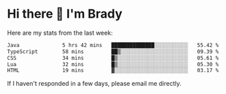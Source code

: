 # Hi there 👋 I'm Brady

Here are my stats from the last week:
<!--START_SECTION:waka-->

```txt
Java              5 hrs 42 mins   ██████████████░░░░░░░░░░░   55.42 %
TypeScript        58 mins         ██▒░░░░░░░░░░░░░░░░░░░░░░   09.39 %
CSS               34 mins         █▒░░░░░░░░░░░░░░░░░░░░░░░   05.61 %
Lua               32 mins         █▒░░░░░░░░░░░░░░░░░░░░░░░   05.30 %
HTML              19 mins         ▓░░░░░░░░░░░░░░░░░░░░░░░░   03.17 %
```

<!--END_SECTION:waka-->

If I haven't responded in a few days, please email me directly. 
